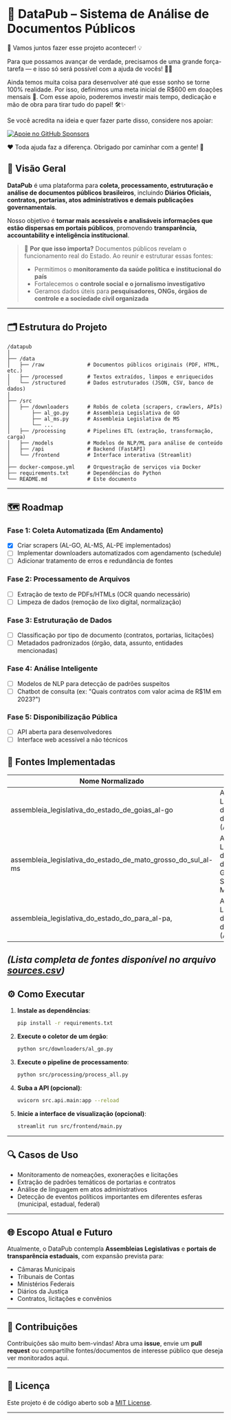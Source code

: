 # 📂 **DataPub – Sistema de Análise de Documentos Públicos**

🚀 Vamos juntos fazer esse projeto acontecer! 💡

Para que possamos avançar de verdade, precisamos de uma grande força-tarefa — e isso só será possível com a ajuda de vocês! 💪💙

Ainda temos muita coisa para desenvolver até que esse sonho se torne 100% realidade. Por isso, definimos uma meta inicial de R$600 em doações mensais 🙏. Com esse apoio, poderemos investir mais tempo, dedicação e mão de obra para tirar tudo do papel! 🛠️✨

Se você acredita na ideia e quer fazer parte disso, considere nos apoiar:

[![Apoie no GitHub Sponsors](https://img.shields.io/badge/Apoiar_no_GitHub_Sponsors-💖-ff69b4?style=for-the-badge)](https://github.com/sponsors/a21ns1g4ts)

❤️ Toda ajuda faz a diferença. Obrigado por caminhar com a gente! 🙌

## 📌 Visão Geral

**DataPub** é uma plataforma para **coleta, processamento, estruturação e análise de documentos públicos brasileiros**, incluindo **Diários Oficiais, contratos, portarias, atos administrativos e demais publicações governamentais**.

Nosso objetivo é **tornar mais acessíveis e analisáveis informações que estão dispersas em portais públicos**, promovendo **transparência, accountability e inteligência institucional**.

> 🧭 **Por que isso importa?**
> Documentos públicos revelam o funcionamento real do Estado. Ao reunir e estruturar essas fontes:
>
> * Permitimos o **monitoramento da saúde política e institucional do país**
> * Fortalecemos o **controle social e o jornalismo investigativo**
> * Geramos dados úteis para **pesquisadores, ONGs, órgãos de controle e a sociedade civil organizada**

---

## 🗂️ Estrutura do Projeto

```
/datapub
│
├── /data
│   ├── /raw              # Documentos públicos originais (PDF, HTML, etc.)
│   ├── /processed        # Textos extraídos, limpos e enriquecidos
│   └── /structured       # Dados estruturados (JSON, CSV, banco de dados)
│
├── /src
│   ├── /downloaders      # Robôs de coleta (scrapers, crawlers, APIs)
│       ├── al_go.py      # Assembleia Legislativa de GO
│       ├── al_ms.py      # Assembleia Legislativa de MS
│       └── ...
│   ├── /processing       # Pipelines ETL (extração, transformação, carga)
│   ├── /models           # Modelos de NLP/ML para análise de conteúdo
│   ├── /api              # Backend (FastAPI)
│   └── /frontend         # Interface interativa (Streamlit)
│
├── docker-compose.yml    # Orquestração de serviços via Docker
├── requirements.txt      # Dependências do Python
└── README.md             # Este documento
```

---

## 🗺️ Roadmap

### **Fase 1: Coleta Automatizada (Em Andamento)**
- [x] Criar scrapers (AL-GO, AL-MS, AL-PE implementados)
- [ ] Implementar downloaders automatizados com agendamento (schedule)
- [ ] Adicionar tratamento de erros e redundância de fontes

### **Fase 2: Processamento de Arquivos**
- [ ] Extração de texto de PDFs/HTMLs (OCR quando necessário)
- [ ] Limpeza de dados (remoção de lixo digital, normalização)

### **Fase 3: Estruturação de Dados**
- [ ] Classificação por tipo de documento (contratos, portarias, licitações)
- [ ] Metadados padronizados (órgão, data, assunto, entidades mencionadas)

### **Fase 4: Análise Inteligente**
- [ ] Modelos de NLP para detecção de padrões suspeitos
- [ ] Chatbot de consulta (ex: "Quais contratos com valor acima de R$1M em 2023?")

### **Fase 5: Disponibilização Pública**
- [ ] API aberta para desenvolvedores
- [ ] Interface web acessível a não técnicos

## 📌 Fontes Implementadas

| Nome Normalizado | Nome | URL | Status |
|------------------|------|-----|--------|
| assembleia_legislativa_do_estado_de_goias_al-go | Assembleia Legislativa do Estado de Goiás (AL-GO) | [Link](https://transparencia.al.go.leg.br/gestao-parlamentar/diario) | ✅ Implementado |
| assembleia_legislativa_do_estado_de_mato_grosso_do_sul_al-ms | Assembleia Legislativa do Estado de Mato Grosso do Sul (AL-MS) | [Link](https://diariooficial.al.ms.gov.br/) | ✅ Implementado |
|assembleia_legislativa_do_estado_do_para_al-pa, | Assembléia Legislativa do Estado do Pará (AL-PA) | [Link](https://www.alepa.pa.gov.br/Comunicacao/Diarios/) | ✅ Implementado |

*(Lista completa de fontes disponível no arquivo [sources.csv](data/sources.csv))*
---

## ⚙️ Como Executar

1. **Instale as dependências**:

   ```bash
   pip install -r requirements.txt
   ```

2. **Execute o coletor de um órgão**:

   ```bash
   python src/downloaders/al_go.py
   ```

3. **Execute o pipeline de processamento**:

   ```bash
   python src/processing/process_all.py
   ```

4. **Suba a API (opcional)**:

   ```bash
   uvicorn src.api.main:app --reload
   ```

5. **Inicie a interface de visualização (opcional)**:

   ```bash
   streamlit run src/frontend/main.py
   ```

---

## 🔍 Casos de Uso

* Monitoramento de nomeações, exonerações e licitações
* Extração de padrões temáticos de portarias e contratos
* Análise de linguagem em atos administrativos
* Detecção de eventos políticos importantes em diferentes esferas (municipal, estadual, federal)

---

## 🌐 Escopo Atual e Futuro

Atualmente, o DataPub contempla **Assembleias Legislativas** e **portais de transparência estaduais**, com expansão prevista para:

* Câmaras Municipais
* Tribunais de Contas
* Ministérios Federais
* Diários da Justiça
* Contratos, licitações e convênios

---

## 🤝 Contribuições

Contribuições são muito bem-vindas!
Abra uma **issue**, envie um **pull request** ou compartilhe fontes/documentos de interesse público que deseja ver monitorados aqui.

---

## 📄 Licença

Este projeto é de código aberto sob a [MIT License](LICENSE).

---

